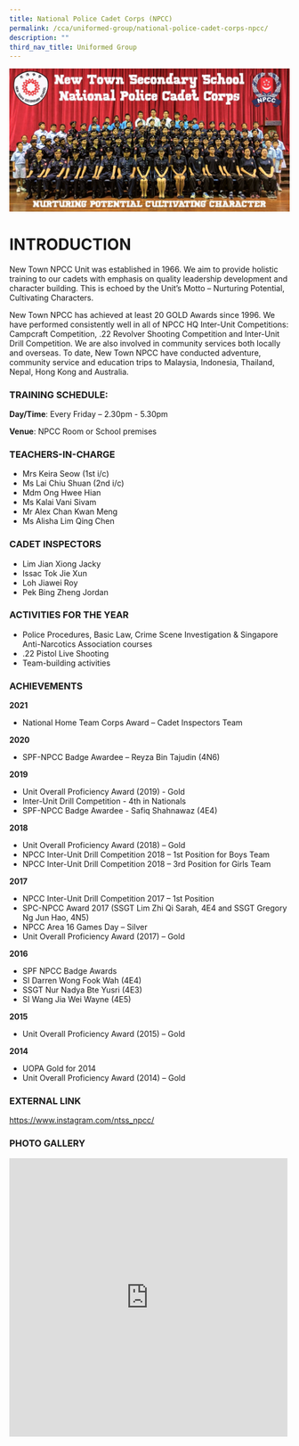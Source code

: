```yaml
---
title: National Police Cadet Corps (NPCC)
permalink: /cca/uniformed-group/national-police-cadet-corps-npcc/
description: ""
third_nav_title: Uniformed Group
---
```

![](/images/NPCC%20Unit%201%20(1).jpg)
# INTRODUCTION
New Town NPCC Unit was established in 1966. We aim to provide holistic training to our cadets with emphasis on quality leadership development and character building. This is echoed by the Unit’s Motto – Nurturing Potential, Cultivating Characters.

New Town NPCC has achieved at least 20 GOLD Awards since 1996. We have performed consistently well in all of NPCC HQ Inter-Unit Competitions: Campcraft Competition, .22 Revolver Shooting Competition and Inter-Unit Drill Competition. We are also involved in community services both locally and overseas. To date, New Town NPCC have conducted adventure, community service and education trips to Malaysia, Indonesia, Thailand, Nepal, Hong Kong and Australia.

### TRAINING SCHEDULE:

**Day/Time**: Every Friday – 2.30pm - 5.30pm

**Venue**: NPCC Room or School premises

### TEACHERS-IN-CHARGE
*   Mrs Keira Seow (1st i/c)
*   Ms Lai Chiu Shuan (2nd i/c)
*   Mdm Ong Hwee Hian  
*   Ms Kalai Vani Sivam
*   Mr Alex Chan Kwan Meng
*   Ms Alisha Lim Qing Chen

### CADET INSPECTORS

*   Lim Jian Xiong Jacky
*   Issac Tok Jie Xun
*   Loh Jiawei Roy
*   Pek Bing Zheng Jordan

### ACTIVITIES FOR THE YEAR

* Police Procedures, Basic Law, Crime Scene Investigation &amp; Singapore Anti-Narcotics Association courses
* .22 Pistol Live Shooting
* Team-building activities

### ACHIEVEMENTS

**2021**

* National Home Team Corps Award – Cadet Inspectors Team

**2020**


* SPF-NPCC Badge Awardee – Reyza Bin Tajudin (4N6)

**2019**

* Unit Overall Proficiency Award (2019) - Gold
* Inter-Unit Drill Competition - 4th in Nationals
* SPF-NPCC Badge Awardee - Safiq Shahnawaz (4E4)

**2018**
* Unit Overall Proficiency Award (2018) – Gold
* NPCC Inter-Unit Drill Competition 2018 – 1st Position for Boys Team
* NPCC Inter-Unit Drill Competition 2018 – 3rd Position for Girls Team

**2017**

* NPCC Inter-Unit Drill Competition 2017 – 1st Position
* SPC-NPCC Award 2017 (SSGT Lim Zhi Qi Sarah, 4E4 and SSGT Gregory Ng Jun Hao, 4N5)
* NPCC Area 16 Games Day – Silver
* Unit Overall Proficiency Award (2017) – Gold

**2016**

* SPF NPCC Badge Awards
* SI Darren Wong Fook Wah (4E4)
* SSGT Nur Nadya Bte Yusri (4E3)
* SI Wang Jia Wei Wayne (4E5)

**2015**

* Unit Overall Proficiency Award (2015) – Gold

**2014**

* UOPA Gold for 2014
* Unit Overall Proficiency Award (2014) – Gold

### EXTERNAL LINK

https://www.instagram.com/ntss_npcc/


### PHOTO GALLERY

<iframe allowfullscreen="true" height="500" width="500" frameborder="0" src="https://docs.google.com/presentation/d/e/2PACX-1vTihYF1Lf-KjcOmluEQ3dbFekgEuofFqEGjYxXc3z68-kI3IDmnNhlHRMWKr1ikCQU6-mrZYnYKszZ3/embed?start=true&amp;loop=true&amp;delayms=3000"></iframe>